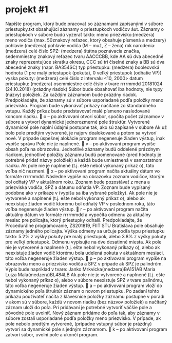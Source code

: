 # projekt #1
Napíšte program, ktorý bude pracovať so záznamami zapísanými v súbore
priestupky.txt obsahujúci záznamy o priestupkoch vodičov áut.
Záznamy o priestupkoch v súbore budú vyzerať takto:
meno priezvisko:(medzera) meno vodiča (max. 50znakový reťazec, ktorý obsahuje
písmená a medzery)
pohlavie:(medzera) pohlavie vodiča (M – muž, Z – žena)
rok narodenia:(medzera) celé číslo
SPZ: (medzera) štátna poznávacia značka, sedemmiestny znakový reťazec tvaru AACCCBB,
kde AA sú dva abecedné znaky reprezentujúce skratku okresu, CCC sú tri číselné znaky a BB
sú dva abecedné znaky (napr. BA354SC)
typ priestupku: (medzera) booleovská hodnota (1 pre malý priestupok (pokuta), 0
veľký priestupok (odňatie VP))
vyska pokuty: (medzera) celé číslo z intervalu <10, 2000>
datum priestupku: (medzera) osemmiestne celé číslo v tvare rrrrmmdd 20181024
(24.10.2018)
(prázdny riadok)
Súbor bude obsahovať iba hodnoty, nie typy (názvy) položiek. Za každým záznamom bude
prázdny riadok.
Predpokladajte, že záznamy sú v súbore usporiadané podľa položky meno priezvisko.
Program bude vykonávať príkazy načítané zo štandardného vstupu. Každý príkaz bude
predstavovať malé písmeno nasledované koncom riadku.
 o – po aktivovaní otvorí súbor, spočíta počet záznamov v súbore a vytvorí dynamické
jednorozmerné pole štruktúr. Vytvorené dynamické pole naplní údajmi postupne
tak, ako sú zapísané v súbore Ak už bolo pole predtým vytvorené, je najprv
dealokované a potom sa vytvorí nové. V prípade úspešnej alokácie program
negeneruje žiaden výstup, inak vypíše správu Pole nie je naplnené.
 v – po aktivovaní program vypíše obsah poľa na obrazovku. Jednotlivé záznamy budú
oddelené prázdnym riadkom, jednotlivé položky záznamu budú pomenované (pred
hodnoty je potrebné pridať názvy položiek) a každá bude umiestnená v samostatnom
riadku. Ak pole nie je naplnené (t.j. ešte nebol vykonaný príkaz o), táto voľba nič
nezmení.
 x – po aktivovaní program načíta aktuálny dátum vo formáte rrrrmmdd. Následne
vypíše na obrazovku zoznam vodičov, ktorým bol odňatý VP v aktuálnom roku.
Zoznam bude pozostávať z mena a priezviska vodiča, SPZ a dátumu odňatia VP.
Zoznam bude vypísaný podobne ako v príkaze v (vypíšu sa iba vybrané položky). Ak
pole nie je vytvorené a naplnené (t.j. ešte nebol vykonaný príkaz o), alebo ak
neexistuje žiaden vodič ktorému bol odňatý VP v poslednom roku, táto voľba
negeneruje žiaden výstup.
 r – po aktivovaní program načíta aktuálny dátum vo formáte rrrrmmdd a vypočíta
odmenu za aktuálny mesiac pre policajta, ktorý priestupky odhalil. Predpokladajte, že 
Procedurálne programovanie, ZS201819, FIIT STU Bratislava
pole obsahuje záznamy jedného policajta. Výška odmeny sa určuje podľa typu
priestupku takto: 5.2% z výšky pokuty pre malý priestupok, alebo 3.8% z výšky
pokuty pre veľký priestupok. Odmenu vypisujte na dve desatinné miesta. Ak pole nie
je vytvorené a naplnené (t.j. ešte nebol vykonaný príkazy o), alebo ak neexistuje
žiaden vodič ktorému bola udelená pokuta v aktuálnom mesiaci, táto voľba negeneruje
žiaden výstup.
 p – po aktivovaní program vypíše na obrazovku meno a priezvisko vodiča a SPZ
v prípade ak SPZ je palindróm. Výpis bude napríklad v tvare:
Janko Mrkvicka(medzera)BA151AB
Maria Lujza Mala(medzera)BL484LB
Ak pole nie je vytvorené a naplnené (t.j. ešte nebol vykonaný príkaz o), alebo v súbore
neexistuje SPZ v tvare palinómu, táto voľba negeneruje žiaden výstup.
 a – po aktivovaní program vloží do dynamického poľa štruktúr záznam o novom
priestupku. Po zadaní tohto príkazu používateľ načíta z klávesnice položky záznamu
postupne v poradí v akom sú v súbore, každú v novom riadku (bez názvov položiek)
a načítaný záznam uloží do poľa. Pri pridávaní je potrebné vytvoriť väčšie pole
a pôvodné pole uvolniť. Nový záznam pridáme do poľa tak, aby záznamy v súbore
zostali usporiadané podľa položky meno priezvisko. V prípade, ak pole nebolo
predtým vytvorené, (prípadne vstupný súbor je prázdny) vytvorí sa dynamické pole
s jedným záznamom.
 k – po aktivovaní program zatvorí súbor, uvolní pole a ukončí program.
